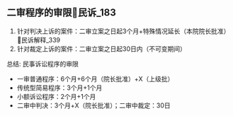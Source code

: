 
## 二审程序的审限🚪民诉_183

1. 针对判决上诉的案件：二审立案之日起3个月+特殊情况延长（本院院长批准）🚪民诉解释_339
2. 针对裁定上诉的案件：二审立案之日起30日内（不可变期间）

总结: 民事诉讼程序的审限
- 一审普通程序：6个月+6个月（院长批准）+X（上级批）
- 传统型简易程序：3个月+1个月
- 小额诉讼程序：2个月+1个月
- 二审中判决：3个月+X（院长批准）；二审中裁定：30日